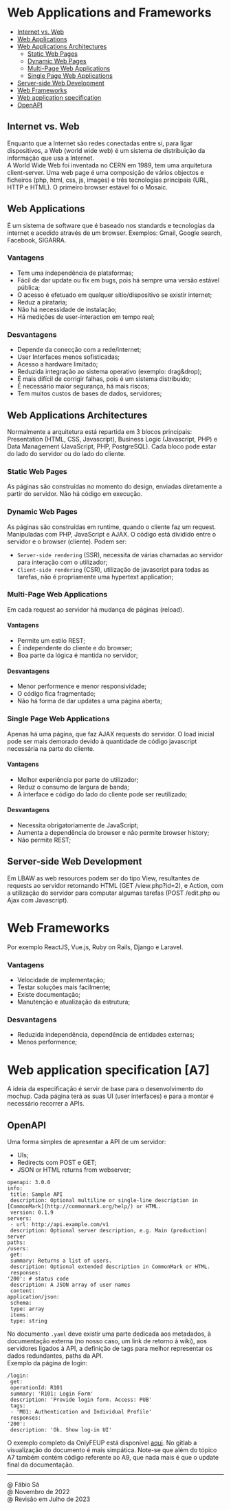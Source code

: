 # Web Applications and Frameworks

- [Internet vs. Web](#internet-vs-web)
- [Web Applications](#web-applications)
- [Web Applications Architectures](#web-applications-architectures)
    - [Static Web Pages](#static-web-pages)
    - [Dynamic Web Pages](#dynamic-web-pages)
    - [Multi-Page Web Applications](#multi-page-web-applications)
    - [Single Page Web Applications](#single-page-web-applications)
- [Server-side Web Development](#server-side-web-development)
- [Web Frameworks](#web-frameworks)
- [Web application specification](#web-application-specification-a7)
- [OpenAPI](#openapi)

## Internet vs. Web

Enquanto que a Internet são redes conectadas entre si, para ligar dispositivos, a Web (world wide web) é um sistema de distribuição da informação que usa a Internet. <br>
A World Wide Web foi inventada no CERN em 1989, tem uma arquitetura client-server. Uma web page é uma composição de vários objectos e ficheiros (php, html, css, js, images) e três tecnologias principais (URL, HTTP e HTML). O primeiro browser estável foi o Mosaic.

## Web Applications

É um sistema de software que é baseado nos standards e tecnologias da internet e acedido através de um browser. Exemplos: Gmail, Google search, Facebook, SIGARRA.

### Vantagens

- Tem uma independência de plataformas;
- Fácil de dar update ou fix em bugs, pois há sempre uma versão estável pública;
- O acesso é efetuado em qualquer sítio/dispositivo se existir internet;
- Reduz a pirataria;
- Não há necessidade de instalação;
- Há medições de user-interaction em tempo real;

### Desvantagens

- Depende da conecção com a rede/internet;
- User Interfaces menos sofisticadas;
- Acesso a hardware limitado;
- Reduzida integração ao sistema operativo (exemplo: drag&drop);
- É mais difícil de corrigir falhas, pois é um sistema distribuido;
- É necessário maior segurança, há mais riscos;
- Tem muitos custos de bases de dados, servidores;

## Web Applications Architectures

Normalmente a arquitetura está repartida em 3 blocos principais: Presentation (HTML, CSS, Javascript), Business Logic (Javascript, PHP) e Data Management (JavaScript, PHP, PostgreSQL). Cada bloco pode estar do lado do servidor ou do lado do cliente.

### Static Web Pages

As páginas são construídas no momento do design, enviadas diretamente a partir do servidor. Não há código em execução.

### Dynamic Web Pages

As páginas são construídas em runtime, quando o cliente faz um request. Manipuladas com PHP, JavaScript e AJAX. O código está dividido entre o servidor e o browser (cliente). Podem ser:

- `Server-side rendering` (SSR), necessita de várias chamadas ao servidor para interação com o utilizador;
- `Client-side rendering` (CSR), utilização de javascript para todas as tarefas, não é propriamente uma hypertext application;

### Multi-Page Web Applications

Em cada request ao servidor há mudança de páginas (reload). 

#### Vantagens

- Permite um estilo REST;
- É independente do cliente e do browser;
- Boa parte da lógica é mantida no servidor;

#### Desvantagens

- Menor performence e menor responsividade;
- O código fica fragmentado;
- Não há forma de dar updates a uma página aberta;

### Single Page Web Applications

Apenas há uma página, que faz AJAX requests do servidor. O load inicial pode ser mais demorado devido à quantidade de código javascript necessária na parte do cliente.

#### Vantagens

- Melhor experiência por parte do utilizador;
- Reduz o consumo de largura de banda;
- A interface e código do lado do cliente pode ser reutilizado;

#### Desvantagens

- Necessita obrigatoriamente de JavaScript;
- Aumenta a dependência do browser e não permite browser history;
- Não permite REST;

## Server-side Web Development

Em LBAW as web resources podem ser do tipo View, resultantes de requests ao servidor retornando HTML (GET /view.php?id=2), e Action, com a utilização do servidor para computar algumas tarefas (POST /edit.php ou Ajax com Javascript).

# Web Frameworks

Por exemplo ReactJS, Vue.js, Ruby on Rails, Django e Laravel.

### Vantagens

- Velocidade de implementação;
- Testar soluções mais facilmente;
- Existe documentação;
- Manutenção e atualização da estrutura;

### Desvantagens

- Reduzida independência, dependência de entidades externas;
- Menos performence;

# Web application specification [A7]

A ideia da especificação é servir de base para o desenvolvimento do mochup. Cada página terá as suas UI (user interfaces) e para a montar é necessário recorrer a APIs. 

## OpenAPI

Uma forma simples de apresentar a API de um servidor:

- UIs;
- Redirects com POST e GET;
- JSON or HTML returns from webserver;

```api
openapi: 3.0.0
info:
 title: Sample API
 description: Optional multiline or single-line description in [CommonMark](http://commonmark.org/help/) or HTML.
 version: 0.1.9
servers:
 - url: http://api.example.com/v1
 description: Optional server description, e.g. Main (production) server
paths:
/users:
 get:
 summary: Returns a list of users.
 description: Optional extended description in CommonMark or HTML.
 responses:
'200': # status code
 description: A JSON array of user names
 content:
application/json:
 schema:
 type: array
 items:
 type: string
```

No documento `.yaml` deve existir uma parte dedicada aos metadados, à documentação externa (no nosso caso, um link de retorno à wiki), aos servidores ligados à API, a definição de tags para melhor representar os dados redundantes, paths da API. <br>
Exemplo da página de login:

```api
/login:
 get:
 operationId: R101
 summary: 'R101: Login Form'
 description: 'Provide login form. Access: PUB'
 tags:
 - 'M01: Authentication and Individual Profile'
 responses:
'200':
 description: 'Ok. Show log-in UI'
```

O exemplo completo da OnlyFEUP está disponível [aqui](../Project/docs/a9_openapi.yaml). No gitlab a visualização do documento é mais simpática. Note-se que além do tópico A7 também contém código referente ao A9, que nada mais é que o update final da documentação.

---

@ Fábio Sá <br>
@ Novembro de 2022 <br>
@ Revisão em Julho de 2023